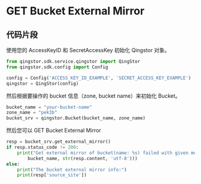 # GET Bucket External Mirror

## 代码片段

使用您的 AccessKeyID 和 SecretAccessKey 初始化 Qingstor 对象。

```python
from qingstor.sdk.service.qingstor import QingStor
from qingstor.sdk.config import Config

config = Config('ACCESS_KEY_ID_EXAMPLE', 'SECRET_ACCESS_KEY_EXAMPLE')
qingstor = QingStor(config)
```

然后根据要操作的 bucket 信息（zone, bucket name）来初始化 Bucket。

```python
bucket_name = "your-bucket-name"
zone_name = "pek3b"
bucket_srv = qingstor.Bucket(bucket_name, zone_name)
```

然后您可以 GET Bucket External Mirror

```python
resp = bucket_srv.get_external_mirror()
if resp.status_code != 200:
    print("Get external mirror of bucket(name: %s) failed with given message: %s\n" % (
        bucket_name, str(resp.content, 'utf-8')))
else:
    print("The bucket external mirror info:")
    print(resp['source_site'])
```
